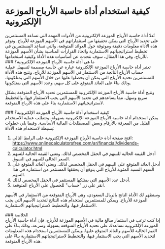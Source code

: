 كيفية استخدام أداة حاسبة الأرباح الموزعة الإلكترونية
====================================================

<div>تُعدّ أداة حاسبة الأرباح الموزعة الإلكترونية من الأدوات المهمة التي تساعد المستثمرين على تحديد الأرباح التي يمكن تحقيقها من استثماراتهم في الأسهم الموزعة للأرباح. وتوفر هذه الأداة معلومات دقيقة وموثوقة حول العوائد المتوقعة، والتي تساعد المستثمرين في تخطيط استراتيجياتهم الاستثمارية واتخاذ القرارات المناسبة بشأن الأسهم الموزعة للأرباح. وفي هذا المقال، سوف نتحدث عن أساسيات هذه الأداة وكيفية استخدامها.

</div>### ما هي أداة حاسبة الأرباح الموزعة الإلكترونية؟

<div>تعتبر أداة حاسبة الأرباح الموزعة الإلكترونية عبارة عن حاسبة مصممة لتسهيل عملية حساب الأرباح الناتجة من الاستثمار في الأسهم الموزعة للأرباح. وتتيح هذه الأداة للمستثمرين تحديد الأرباح التي يمكن أن يحصلوا عليها من خلال الأسهم التي يمتلكونها، وذلك بناءً على العائد المتوقع على كل سهم، وعدد الأسهم التي يمتلكونها.

وتتيح أداة حاسبة الأرباح الموزعة الإلكترونية للمستثمرين تحديد الأرباح المتوقعة بشكل سريع وسهل، مما يساعدهم في تحديد الأسهم التي يجب الاستثمار فيها، والتخطيط لاستراتيجياتهم الاستثمارية بناءً على هذه الأرباح المتوقعة.

</div>### كيفية استخدام أداة حاسبة الأرباح الموزعة الإلكترونية؟

<div>يمكن استخدام أداة حاسبة الأرباح الموزعة الإلكترونية بسهولة، وتتطلب عملية الاستخدام القليل من المعرفة بالأرقام وبعض المصطلحات المالية الأساسية. وفيما يلي خطوات بسيطة لاستخدام هذه الأداة:

1. افتح صفحة أداة حاسبة الأرباح الموزعة الإلكترونية على الرابط التالي: <https://www.onlinecalculatorsfree.com/ar/financial/dividends-calculator.html>
2. أدخل القيمة الحالية للسهم في الحقل المخصص لذلك. وتعني القيمة الحالية للسهم السعر الحالي للسهم في السوق.
3. أدخل العائد المتوقع على السهم في الحقل المخصص لذلك. ويعني العائد المتوقع على السهم النسبة المئوية للأرباح التي يتوقع أن يحققها المستثمر من استثماره في هذا السهم.
4. أدخل عدد الأسهم التي يمتلكها المستثمر في الحقل المخصص لذلك.
5. انقر على زر "حساب" للحصول على الأرباح المتوقعة.

وستظهر لك الأداة الناتج بالريال السعودي، وهي الأرباح المتوقعة من الاستثمار في الأسهم الموزعة للأرباح. ويمكن للمستثمرين استخدام هذه النتائج لتحديد الأسهم التي يجب الاستثمار فيها، والتخطيط لاستراتيجياتهم الاستثمارية.

</div>### الخلاصة

<div>إذا كنت ترغب في استثمار مبالغ مالية في الأسهم الموزعة للأرباح، فإن أداة حاسبة الأرباح الموزعة الإلكترونية تساعدك على تحديد الأرباح المتوقعة بسهولة وسرعة، وذلك بناءً على القيم الحالية للأسهم والعائد المتوقع عليها. ويمكن للمستثمرين استخدام هذه المعلومات لتحديد الأسهم التي يجب الاستثمار فيها، والتخطيط لاستراتيجياتهم الاستثمارية بناءً على هذه الأرباح المتوقعة.

</div>